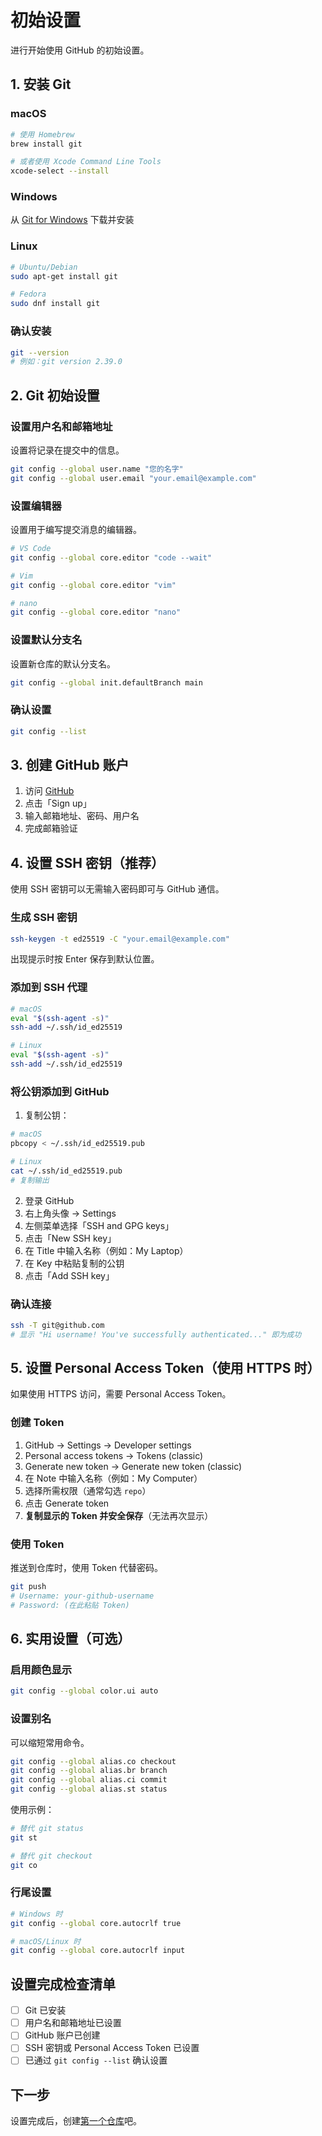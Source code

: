 # 初始设置

进行开始使用 GitHub 的初始设置。

## 1. 安装 Git

### macOS
```bash
# 使用 Homebrew
brew install git

# 或者使用 Xcode Command Line Tools
xcode-select --install
```

### Windows
从 [Git for Windows](https://git-scm.com/download/win) 下载并安装

### Linux
```bash
# Ubuntu/Debian
sudo apt-get install git

# Fedora
sudo dnf install git
```

### 确认安装
```bash
git --version
# 例如：git version 2.39.0
```

## 2. Git 初始设置

### 设置用户名和邮箱地址
设置将记录在提交中的信息。

```bash
git config --global user.name "您的名字"
git config --global user.email "your.email@example.com"
```

### 设置编辑器
设置用于编写提交消息的编辑器。

```bash
# VS Code
git config --global core.editor "code --wait"

# Vim
git config --global core.editor "vim"

# nano
git config --global core.editor "nano"
```

### 设置默认分支名
设置新仓库的默认分支名。

```bash
git config --global init.defaultBranch main
```

### 确认设置
```bash
git config --list
```

## 3. 创建 GitHub 账户

1. 访问 [GitHub](https://github.com/)
2. 点击「Sign up」
3. 输入邮箱地址、密码、用户名
4. 完成邮箱验证

## 4. 设置 SSH 密钥（推荐）

使用 SSH 密钥可以无需输入密码即可与 GitHub 通信。

### 生成 SSH 密钥
```bash
ssh-keygen -t ed25519 -C "your.email@example.com"
```

出现提示时按 Enter 保存到默认位置。

### 添加到 SSH 代理
```bash
# macOS
eval "$(ssh-agent -s)"
ssh-add ~/.ssh/id_ed25519

# Linux
eval "$(ssh-agent -s)"
ssh-add ~/.ssh/id_ed25519
```

### 将公钥添加到 GitHub

1. 复制公钥：
```bash
# macOS
pbcopy < ~/.ssh/id_ed25519.pub

# Linux
cat ~/.ssh/id_ed25519.pub
# 复制输出
```

2. 登录 GitHub
3. 右上角头像 → Settings
4. 左侧菜单选择「SSH and GPG keys」
5. 点击「New SSH key」
6. 在 Title 中输入名称（例如：My Laptop）
7. 在 Key 中粘贴复制的公钥
8. 点击「Add SSH key」

### 确认连接
```bash
ssh -T git@github.com
# 显示 "Hi username! You've successfully authenticated..." 即为成功
```

## 5. 设置 Personal Access Token（使用 HTTPS 时）

如果使用 HTTPS 访问，需要 Personal Access Token。

### 创建 Token
1. GitHub → Settings → Developer settings
2. Personal access tokens → Tokens (classic)
3. Generate new token → Generate new token (classic)
4. 在 Note 中输入名称（例如：My Computer）
5. 选择所需权限（通常勾选 `repo`）
6. 点击 Generate token
7. **复制显示的 Token 并安全保存**（无法再次显示）

### 使用 Token
推送到仓库时，使用 Token 代替密码。

```bash
git push
# Username: your-github-username
# Password: (在此粘贴 Token)
```

## 6. 实用设置（可选）

### 启用颜色显示
```bash
git config --global color.ui auto
```

### 设置别名
可以缩短常用命令。

```bash
git config --global alias.co checkout
git config --global alias.br branch
git config --global alias.ci commit
git config --global alias.st status
```

使用示例：
```bash
# 替代 git status
git st

# 替代 git checkout
git co
```

### 行尾设置
```bash
# Windows 时
git config --global core.autocrlf true

# macOS/Linux 时
git config --global core.autocrlf input
```

## 设置完成检查清单

- [ ] Git 已安装
- [ ] 用户名和邮箱地址已设置
- [ ] GitHub 账户已创建
- [ ] SSH 密钥或 Personal Access Token 已设置
- [ ] 已通过 `git config --list` 确认设置

## 下一步

设置完成后，创建[第一个仓库](./first-repo.md)吧。

